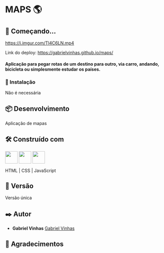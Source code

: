 # MAPS 🌎

## 🚀 Começando...

https://i.imgur.com/Tl4C6LN.mp4

Link do deploy: https://gabrielvinhas.github.io/maps/

#### Aplicação para pegar rotas de um destino para outro, via carro, andando, bicicleta ou simplesmente estudar os países.

### 🔧 Instalação

Não é necessária

## 📦 Desenvolvimento

Aplicação de mapas

## 🛠️ Construído com

<img align="center" height="40" width="40" src="https://cdn.worldvectorlogo.com/logos/html-1.svg"> <img align="center" height="40" width="40" src="https://cdn.worldvectorlogo.com/logos/css-3.svg"> <img align="center" height="40" width="40" src="https://cdn.worldvectorlogo.com/logos/logo-javascript.svg"> 

HTML | CSS | JavaScript

## 📌 Versão

Versão única

## ✒️ Autor

- **Gabriel Vinhas** [Gabriel Vinhas](https://www.linkedin.com/in/gabrielvinhas)

## 🎁 Agradecimentos

